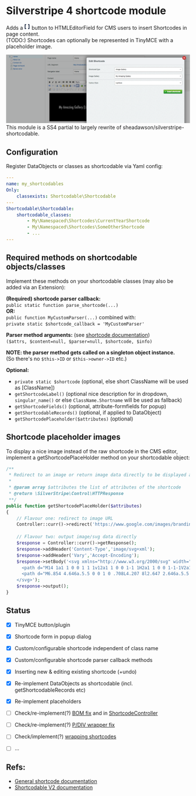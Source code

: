 # Silverstripe 4 shortcode module

Adds a ![](docs/screens/button.png) button to HTMLEditorField for CMS users to insert Shortcodes in page content.<br />
(TODO:) Shortcodes can optionally be represented in TinyMCE with a placeholder image.

![](docs/screens/dialog.png)
This module is a SS4 partial to largely rewrite of sheadawson/silverstripe-shortcodable.

## Configuration
Register DataObjects or classes as shortcodable via Yaml config:

```yml
---
name: my_shortcodables
Only:
    classexists: Shortcodable\Shortcodable
---
Shortcodable\Shortcodable:
    shortcodable_classes:
        - My\Namespaced\Shortcodes\CurrentYearShortcode
        - My\Namespaced\Shortcodes\SomeOtherShortcode
        - ...
---
```


## Required methods on shortcodable objects/classes

Implement these methods on your shortcodable classes (may also be added via an Extension):

**(Required) shortcode parser callback:**<br />
`public static function parse_shortcode(...)`<br />
**OR:**<br />
`public function MyCustomParser(...)` combined with:<br />
`private static $shortcode_callback = 'MyCustomParser'`<br />

**Parser method arguments:** (see [shortcode documentation](https://docs.silverstripe.org/en/4/developer_guides/extending/shortcodes/#parameter-values)) <br />
   `($attrs, $content=null, $parser=null, $shortcode, $info)`

**NOTE: the parser method gets called on a singleton object instance.**<br />
   (So there's no `$this->ID` or `$this->owner->ID` etc.)


**Optional:**
- `private static $shortcode` (optional, else short ClassName will be used as [ClassName])
- `getShortcodeLabel()` (optional nice description for in dropdown, `singular_name()` or else `ClassName.Shortname` will be used as fallback)
- `getShortcodeFields()` (optional, attribute-formfields for popup)
- `getShortcodableRecords()` (optional, if applied to DataObject)
- `getShortcodePlaceholder($attributes)` (optional)


## Shortcode placeholder images
To display a nice image instead of the raw shortcode in the CMS editor, implement a getShortcodePlaceHolder method on your shortcodable object:

```php
/**
 * Redirect to an image or return image data directly to be displayed as shortcode placeholder in the editor
 *
 * @param array $attributes the list of attributes of the shortcode
 * @return \SilverStripe\Control\HTTPResponse
 **/
public function getShortcodePlaceHolder($attributes)
{
    // Flavour one: redirect to image URL
    Controller::curr()->redirect('https://www.google.com/images/branding/googlelogo/2x/googlelogo_color_92x30dp.png');

    // Flavour two: output image/svg data directly
    $response = Controller::curr()->getResponse();
    $response->addHeader('Content-Type','image/svg+xml');
    $response->addHeader('Vary','Accept-Encoding');
    $response->setBody('<svg xmlns="http://www.w3.org/2000/svg" width="16" height="16" fill="currentColor" class="bi bi-code-square" viewBox="0 0 16 16">
      <path d="M14 1a1 1 0 0 1 1 1v12a1 1 0 0 1-1 1H2a1 1 0 0 1-1-1V2a1 1 0 0 1 1-1h12zM2 0a2 2 0 0 0-2 2v12a2 2 0 0 0 2 2h12a2 2 0 0 0 2-2V2a2 2 0 0 0-2-2H2z"/>
      <path d="M6.854 4.646a.5.5 0 0 1 0 .708L4.207 8l2.647 2.646a.5.5 0 0 1-.708.708l-3-3a.5.5 0 0 1 0-.708l3-3a.5.5 0 0 1 .708 0zm2.292 0a.5.5 0 0 0 0 .708L11.793 8l-2.647 2.646a.5.5 0 0 0 .708.708l3-3a.5.5 0 0 0 0-.708l-3-3a.5.5 0 0 0-.708 0z"/>
    </svg>');
    $response->output();
}
```

## Status

-[x] TinyMCE button/plugin
-[x] Shortcode form in popup dialog
-[x] Custom/configurable shortcode independent of class name
-[x] Custom/configurable shortcode parser callback methods
-[x] Inserting new & editing existing shortcode (+undo)
-[x] Re-implement DataObjects as shortcodable (incl. getShortcodableRecords etc)
-[x] Re-implement placeholders
-[ ] Check/re-implement(?) [BOM fix](https://github.com/sheadawson/silverstripe-shortcodable/pull/5) and in [ShortcodeController](https://github.com/sheadawson/silverstripe-shortcodable/blob/master/src/Controller/ShortcodableController.php#L240)
-[ ] Check/re-implement(?) [P/DIV wrapper fix](https://github.com/sheadawson/silverstripe-shortcodable/pull/51/files)
-[ ] Check/implement(?) [wrapping shortcodes](https://github.com/sheadawson/silverstripe-shortcodable/pull/73)
-[ ] ...


## Refs:
- [General shortcode documentation](https://docs.silverstripe.org/en/4/developer_guides/extending/shortcodes/)
- [Shortcodable V2 documentation](https://github.com/sheadawson/silverstripe-shortcodable/blob/e2e2f1a2fa981d56e3c8ba63808fbe05da3d20f0/README.md)
